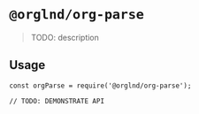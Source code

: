 # `@orglnd/org-parse`

> TODO: description

## Usage

```
const orgParse = require('@orglnd/org-parse');

// TODO: DEMONSTRATE API
```
